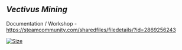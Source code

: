 ## *Vectivus Mining*

Documentation / Workshop - https://steamcommunity.com/sharedfiles/filedetails/?id=2869256243

[![Size](https://img.shields.io/github/repo-size/Vectivuss/vs_mining?color=%23d227aa&label=Size&logo=lua)](https://github.com/Vectivuss/vs_mining)
